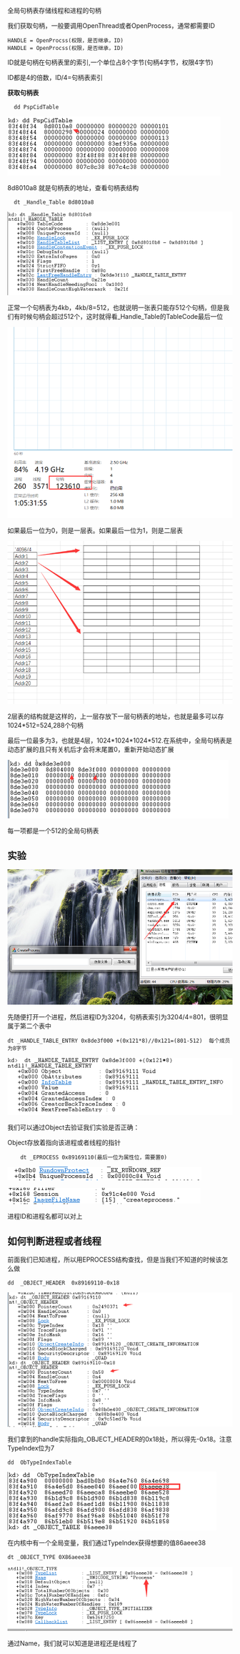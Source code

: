 全局句柄表存储线程和进程的句柄

我们获取句柄，一般要调用OpenThread或者OpenProcess，通常都需要ID

    HANDLE = OpenProcss(权限，是否继承，ID)
    HANDLE = OpenProcss(权限，是否继承，ID)

ID就是句柄在句柄表里的索引,一个单位占8个字节(句柄4字节，权限4字节)

ID都是4的倍数，ID/4=句柄表索引

**获取句柄表**

      dd PspCidTable

![](https://raw.githubusercontent.com/Whitebird0/tuchuang/main/QQ%E6%88%AA%E5%9B%BE20220123002017.png)

8d8010a8 就是句柄表的地址，查看句柄表结构

      dt _Handle_Table 8d8010a8 

![](https://raw.githubusercontent.com/Whitebird0/tuchuang/main/QQ%E6%88%AA%E5%9B%BE20220123002135.png)

正常一个句柄表为4kb，4kb/8=512，也就说明一张表只能存512个句柄，但是我们有时候句柄会超过512个，这时就得看_Handle_Table的TableCode最后一位

![](https://raw.githubusercontent.com/Whitebird0/tuchuang/main/QQ%E6%88%AA%E5%9B%BE20220123002606.png)

如果最后一位为0，则是一层表。如果最后一位为1，则是二层表 

![](https://raw.githubusercontent.com/Whitebird0/tuchuang/main/QQ%E6%88%AA%E5%9B%BE20220123002819.png)

2层表的结构就是这样的，上一层存放下一层句柄表的地址，也就是最多可以存1024\*512=524,288个句柄

最后一位最多为3，也就是4层，1024\*1024\*1024\*512.在系统中，全局句柄表是动态扩展的且只有关机后才会将末尾置0，重新开始动态扩展

![](https://raw.githubusercontent.com/Whitebird0/tuchuang/main/QQ%E6%88%AA%E5%9B%BE20220123003516.png)

每一项都是一个512的全局句柄表

实验
---

![](https://raw.githubusercontent.com/Whitebird0/tuchuang/main/QQ%E6%88%AA%E5%9B%BE20220123004056.png)

先随便打开一个进程，然后进程ID为3204，句柄表索引为3204/4=801，很明显属于第二个表中

    dt _HANDLE_TABLE_ENTRY 0x8de3f000 +(0x121*8)//0x121=(801-512)  每个成员为8字节
     
![](https://raw.githubusercontent.com/Whitebird0/tuchuang/main/QQ%E6%88%AA%E5%9B%BE20220123004421.png)

我们可以通过Object去验证我们实验是否正确：

Object存放着指向该进程或者线程的指针

        dt _EPROCESS 0x89169110(最后一位为属性位，需要置0)
        
![](https://raw.githubusercontent.com/Whitebird0/tuchuang/main/QQ%E6%88%AA%E5%9B%BE20220123004604.png)

![](https://raw.githubusercontent.com/Whitebird0/tuchuang/main/QQ%E6%88%AA%E5%9B%BE20220123004619.png)

进程ID和进程名都可以对上

如何判断进程或者线程
---

前面我们已知进程，所以用EPROCESS结构查找，但是当我们不知道的时候该怎么做
  
    dd  _OBJECT_HEADER  0x89169110-0x18
    
![](https://raw.githubusercontent.com/Whitebird0/tuchuang/main/QQ%E6%88%AA%E5%9B%BE20220123005912.png)

我们拿到的handle实际指向_OBJECT_HEADER的0x18处，所以得先-0x18。注意TypeIndex位为7

    dd  ObTypeIndexTable

![](https://raw.githubusercontent.com/Whitebird0/tuchuang/main/QQ%E6%88%AA%E5%9B%BE20220123010033.png)

在内核中有一个全局变量，我们通过TypeIndex获得想要的值86aeee38

    dt _OBJECT_TYPE 0X86aeee38

 ![](https://raw.githubusercontent.com/Whitebird0/tuchuang/main/QQ%E6%88%AA%E5%9B%BE20220123010225.png)
 
 通过Name，我们就可以知道是进程还是线程了
 


    
    
  

